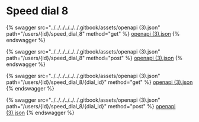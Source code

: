 # Speed dial 8

{% swagger src="../../../../../../.gitbook/assets/openapi (3).json" path="/users/{id}/speed_dial_8" method="get" %}
[openapi (3).json](<../../../../../../.gitbook/assets/openapi (3).json>)
{% endswagger %}

{% swagger src="../../../../../../.gitbook/assets/openapi (3).json" path="/users/{id}/speed_dial_8" method="post" %}
[openapi (3).json](<../../../../../../.gitbook/assets/openapi (3).json>)
{% endswagger %}

{% swagger src="../../../../../../.gitbook/assets/openapi (3).json" path="/users/{id}/speed_dial_8/{dial_id}" method="get" %}
[openapi (3).json](<../../../../../../.gitbook/assets/openapi (3).json>)
{% endswagger %}

{% swagger src="../../../../../../.gitbook/assets/openapi (3).json" path="/users/{id}/speed_dial_8/{dial_id}" method="post" %}
[openapi (3).json](<../../../../../../.gitbook/assets/openapi (3).json>)
{% endswagger %}
